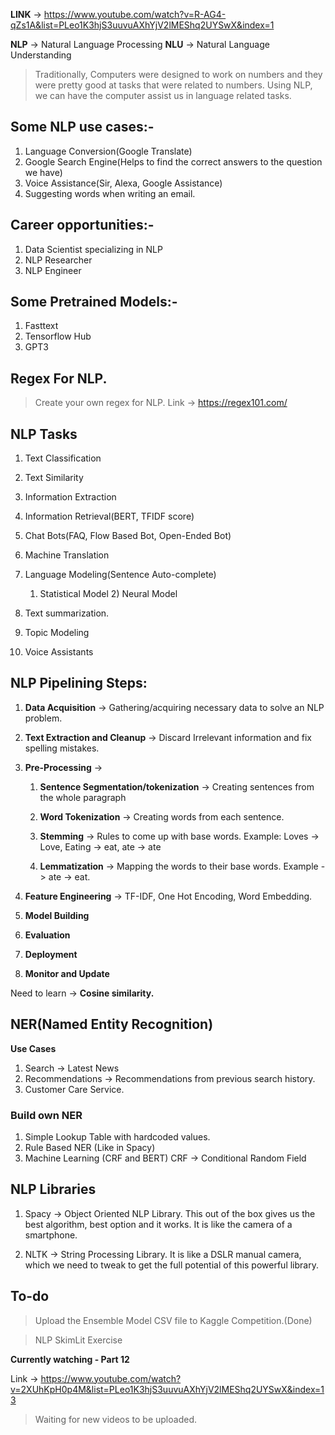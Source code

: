 **LINK** -> https://www.youtube.com/watch?v=R-AG4-qZs1A&list=PLeo1K3hjS3uuvuAXhYjV2lMEShq2UYSwX&index=1

**NLP** -> Natural Language Processing
**NLU** -> Natural Language Understanding

>Traditionally, Computers were designed to work on numbers and they were pretty good at tasks that were related to numbers.
    Using NLP, we can have the computer assist us in language related tasks.


## Some NLP use cases:-

1) Language Conversion(Google Translate)
2) Google Search Engine(Helps to find the correct answers to the question we have)
3) Voice Assistance(Sir, Alexa, Google Assistance)
4) Suggesting words when writing an email.

## Career opportunities:-

1) Data Scientist specializing in NLP
2) NLP Researcher
3) NLP Engineer


## Some Pretrained Models:-

1) Fasttext
2) Tensorflow Hub
3) GPT3





## Regex For NLP.

> Create your own regex for NLP.
Link -> https://regex101.com/


## NLP Tasks

1) Text Classification
2) Text Similarity
3) Information Extraction
4) Information Retrieval(BERT, TFIDF score)
5) Chat Bots(FAQ, Flow Based Bot, Open-Ended Bot)
6) Machine Translation
7) Language Modeling(Sentence Auto-complete)
    1) Statistical Model 2) Neural Model

8) Text summarization.
9) Topic Modeling
10) Voice Assistants


## NLP Pipelining Steps:

1) **Data Acquisition** -> Gathering/acquiring necessary data to solve an NLP problem.

2) **Text Extraction and Cleanup** -> Discard Irrelevant information and fix spelling mistakes.

3) **Pre-Processing** ->

   1) **Sentence Segmentation/tokenization** -> Creating sentences from the whole paragraph

   2) **Word Tokenization** ->  Creating words from each sentence.

   3) **Stemming** -> Rules to come up with base words. Example: Loves -> Love, Eating -> eat, ate -> ate

   4) **Lemmatization** -> Mapping the words to their base words. Example -> ate -> eat.


4) **Feature Engineering** -> TF-IDF, One Hot Encoding, Word Embedding.

5) **Model Building** 

6) **Evaluation**

7) **Deployment**

8) **Monitor and Update**




Need to learn -> **Cosine similarity.**


## NER(Named Entity Recognition)

**Use Cases**

1) Search -> Latest News
2) Recommendations -> Recommendations from previous search history.
3) Customer Care Service.


### Build own NER

1) Simple Lookup Table with hardcoded values.
2) Rule Based NER (Like in Spacy)
3) Machine Learning (CRF and BERT)  CRF -> Conditional Random Field


## NLP Libraries

1) Spacy -> Object Oriented NLP Library. This out of the box gives us the best algorithm, best option and it works. It is like the camera of a smartphone.

2) NLTK -> String Processing Library. It is like a DSLR manual camera, which we need to tweak to get the full potential of this powerful library.



## To-do

> Upload the Ensemble Model CSV file to Kaggle Competition.(Done)

> NLP SkimLit Exercise


**Currently watching - Part 12**

Link -> https://www.youtube.com/watch?v=2XUhKpH0p4M&list=PLeo1K3hjS3uuvuAXhYjV2lMEShq2UYSwX&index=13


> Waiting for new videos to be uploaded.